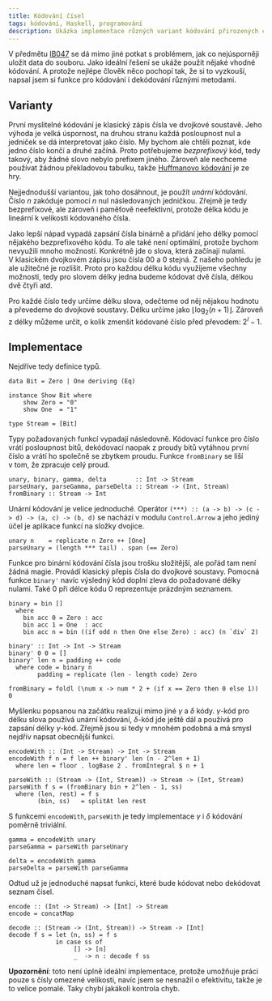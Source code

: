```yaml
---
title: Kódování čísel
tags: kódování, Haskell, programování
description: Ukázka implementace různých variant kódování přirozených čísel
---
```


V předmětu [IB047][ib047] se dá mimo jiné potkat s problémem, jak co
nejúsporněji uložit data do souboru. Jako ideální řešení se ukáže použít nějaké
vhodné kódování. A protože nejlépe člověk něco pochopí tak, že si to vyzkouší,
napsal jsem si funkce pro kódování i dekódování různými metodami.

## Varianty

První myslitelné kódování je klasický zápis čísla ve dvojkové soustavě. Jeho
výhoda je velká úspornost, na druhou stranu každá posloupnost nul a jedniček se
dá interpretovat jako číslo. My bychom ale chtěli poznat, kde jedno číslo
končí a druhé začíná. Proto potřebujeme *bezprefixový* kód, tedy takový, aby
žádné slovo nebylo prefixem jiného. Zároveň ale nechceme používat žádnou
překladovou tabulku, takže [Huffmanovo kódování][huffman] je ze hry.

Nejjednodušší variantou, jak toho dosáhnout, je použít *unární* kódování. Číslo
$n$ zakóduje pomocí $n$ nul následovaných jedničkou. Zřejmě je tedy
bezprefixové, ale zároveň i paměťově neefektivní, protože délka kódu je
lineární k velikosti kódovaného čísla.

Jako lepší nápad vypadá zapsání čísla binárně a přidání jeho délky pomocí
nějakého bezprefixového kódu. To ale také není optimální, protože bychom
nevyužili mnoho možností. Konkrétně jde o slova, která začínají nulami.
V klasickém dvojkovém zápisu jsou čísla 00 a 0 stejná. Z našeho pohledu je ale
užitečné je rozlišit. Proto pro každou délku kódu využijeme všechny možnosti,
tedy pro slovem délky jedna budeme kódovat dvě čísla, délkou dvě čtyři atd.

Pro každé číslo tedy určíme délku slova, odečteme od něj nějakou hodnotu a
převedeme do dvojkové soustavy. Délku určíme jako
$\lfloor\log_2_{}(n+1)\rfloor$. Zároveň z délky můžeme určit, o kolik zmenšit
kódované číslo před převodem: $2^l-1$.


## Implementace

Nejdříve tedy definice typů.

~~~~~~~~~~~~~~~~~~~~~~~~~~~~~~~~~~~~~~~~~~~~~~~~~~~~~~~~~~~~~~~~~~~ {.haskell}
data Bit = Zero | One deriving (Eq)

instance Show Bit where
    show Zero = "0"
    show One  = "1"

type Stream = [Bit]
~~~~~~~~~~~~~~~~~~~~~~~~~~~~~~~~~~~~~~~~~~~~~~~~~~~~~~~~~~~~~~~~~~~~~~~~~~~~~~

Typy požadovaných funkcí vypadají následovně. Kódovací funkce pro číslo vrátí
posloupnost bitů, dekódovací naopak z proudy bitů vytáhnou první číslo a vrátí
ho společně se zbytkem proudu. Funkce `fromBinary` se liší v tom, že zpracuje
celý proud.

~~~~~~~~~~~~~~~~~~~~~~~~~~~~~~~~~~~~~~~~~~~~~~~~~~~~~~~~~~~~~~~~~~~ {.haskell}
unary, binary, gamma, delta        :: Int -> Stream
parseUnary, parseGamma, parseDelta :: Stream -> (Int, Stream)
fromBinary :: Stream -> Int
~~~~~~~~~~~~~~~~~~~~~~~~~~~~~~~~~~~~~~~~~~~~~~~~~~~~~~~~~~~~~~~~~~~~~~~~~~~~~~

Unární kódování je velice jednoduché. Operátor `(***) :: (a -> b) -> (c -> d)
-> (a, c) -> (b, d)` se nachází v modulu `Control.Arrow` a jeho jediný účel je
aplikace funkcí na složky dvojice.

~~~~~~~~~~~~~~~~~~~~~~~~~~~~~~~~~~~~~~~~~~~~~~~~~~~~~~~~~~~~~~~~~~~ {.haskell}
unary n    = replicate n Zero ++ [One]
parseUnary = (length *** tail) . span (== Zero)
~~~~~~~~~~~~~~~~~~~~~~~~~~~~~~~~~~~~~~~~~~~~~~~~~~~~~~~~~~~~~~~~~~~~~~~~~~~~~~

Funkce pro binární kódování čísla jsou trošku složitější, ale pořád tam není
žádná magie. Provádí klasický přepis čísla do dvojkové soustavy. Pomocná funkce
`binary'` navíc výsledný kód doplní zleva do požadované délky nulami. Také 0
při délce kódu 0 reprezentuje prázdným seznamem.

~~~~~~~~~~~~~~~~~~~~~~~~~~~~~~~~~~~~~~~~~~~~~~~~~~~~~~~~~~~~~~~~~~~ {.haskell}
binary = bin []
  where
    bin acc 0 = Zero : acc
    bin acc 1 = One  : acc
    bin acc n = bin ((if odd n then One else Zero) : acc) (n `div` 2)

binary' :: Int -> Int -> Stream
binary' 0 0 = []
binary' len n = padding ++ code
  where code = binary n
        padding = replicate (len - length code) Zero

fromBinary = foldl (\num x -> num * 2 + (if x == Zero then 0 else 1)) 0
~~~~~~~~~~~~~~~~~~~~~~~~~~~~~~~~~~~~~~~~~~~~~~~~~~~~~~~~~~~~~~~~~~~~~~~~~~~~~~

Myšlenku popsanou na začátku realizují mimo jiné $\gamma$ a $\delta$ kódy.
$\gamma$-kód pro délku slova používá unární kódování, $\delta$-kód jde ještě
dál a používá pro zapsání délky $\gamma$-kód. Zřejmě jsou si tedy v mnohém
podobná a má smysl nejdřív napsat obecnější funkci.

~~~~~~~~~~~~~~~~~~~~~~~~~~~~~~~~~~~~~~~~~~~~~~~~~~~~~~~~~~~~~~~~~~~ {.haskell}
encodeWith :: (Int -> Stream) -> Int -> Stream
encodeWith f n = f len ++ binary' len (n - 2^len + 1)
  where len = floor . logBase 2 . fromIntegral $ n + 1

parseWith :: (Stream -> (Int, Stream)) -> Stream -> (Int, Stream)
parseWith f s = (fromBinary bin + 2^len - 1, ss)
  where (len, rest) = f s
        (bin, ss)   = splitAt len rest
~~~~~~~~~~~~~~~~~~~~~~~~~~~~~~~~~~~~~~~~~~~~~~~~~~~~~~~~~~~~~~~~~~~~~~~~~~~~~~

S funkcemi `encodeWith`, `parseWith` je tedy implementace $\gamma$ i $\delta$
kódování poměrně triviální.

~~~~~~~~~~~~~~~~~~~~~~~~~~~~~~~~~~~~~~~~~~~~~~~~~~~~~~~~~~~~~~~~~~~ {.haskell}
gamma = encodeWith unary
parseGamma = parseWith parseUnary

delta = encodeWith gamma
parseDelta = parseWith parseGamma
~~~~~~~~~~~~~~~~~~~~~~~~~~~~~~~~~~~~~~~~~~~~~~~~~~~~~~~~~~~~~~~~~~~~~~~~~~~~~~

Odtud už je jednoduché napsat funkci, které bude kódovat nebo dekódovat seznam
čísel.

~~~~~~~~~~~~~~~~~~~~~~~~~~~~~~~~~~~~~~~~~~~~~~~~~~~~~~~~~~~~~~~~~~~ {.haskell}
encode :: (Int -> Stream) -> [Int] -> Stream
encode = concatMap

decode :: (Stream -> (Int, Stream)) -> Stream -> [Int]
decode f s = let (n, ss) = f s
             in case ss of
                  [] -> [n]
                  _  -> n : decode f ss
~~~~~~~~~~~~~~~~~~~~~~~~~~~~~~~~~~~~~~~~~~~~~~~~~~~~~~~~~~~~~~~~~~~~~~~~~~~~~~

**Upozornění**: toto není úplně ideální implementace, protože umožňuje práci
pouze s čísly omezené velikosti, navíc jsem se nesnažil o efektivitu, takže je
to velice pomalé. Taky chybí jakákoli kontrola chyb.


[ib047]: https://is.muni.cz/auth/predmety/predmet.pl?id=585364
[huffman]: http://cs.wikipedia.org/wiki/Huffmanovo_kódování

